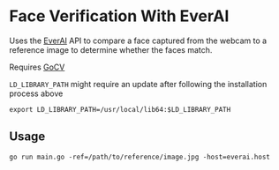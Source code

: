 Face Verification With EverAI
=============================

Uses the [EverAI](https://ever.ai/) API to compare a face captured from the webcam to a reference image to determine 
whether the faces match.

Requires [GoCV](https://gocv.io/getting-started/linux/)

`LD_LIBRARY_PATH` might require an update after following the installation process above

```shell
export LD_LIBRARY_PATH=/usr/local/lib64:$LD_LIBRARY_PATH
```


Usage
-----

```shell
go run main.go -ref=/path/to/reference/image.jpg -host=everai.host
```


